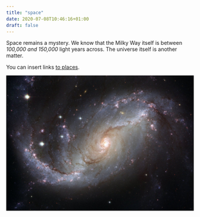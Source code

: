```yaml
---
title: "space"
date: 2020-07-08T10:46:16+01:00
draft: false
---
```


Space remains a mystery. We know that the Milky Way itself is between *100,000 and 150,000* light years across. The universe itself is another matter.

You can insert links [to places](https://github.com/).

![galaxy2](galaxy2.jpg)